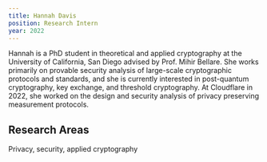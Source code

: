 ```yaml
---
title: Hannah Davis
position: Research Intern
year: 2022
---
```


Hannah is a PhD student in theoretical and applied cryptography at the University of California, San Diego advised by Prof. Mihir Bellare. She works primarily on provable security analysis of large-scale cryptographic protocols and standards, and she is currently interested in post-quantum cryptography, key exchange, and threshold cryptography.  At Cloudflare in 2022, she worked on the design and security analysis of privacy preserving measurement protocols.

## Research Areas 
Privacy, security, applied cryptography